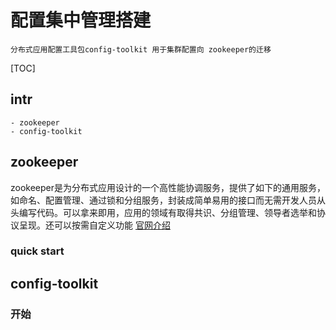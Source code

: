 # 配置集中管理搭建
    分布式应用配置工具包config-toolkit 用于集群配置向 zookeeper的迁移

[TOC]
## intr
    - zookeeper
    - config-toolkit

## zookeeper
zookeeper是为分布式应用设计的一个高性能协调服务，提供了如下的通用服务，如命名、配置管理、通过锁和分组服务，封装成简单易用的接口而无需开发人员从头编写代码。可以拿来即用，应用的领域有取得共识、分组管理、领导者选举和协议呈现。还可以按需自定义功能 [官网介绍](http://zookeeper.apache.org)

### quick start


## config-toolkit
### 开始
